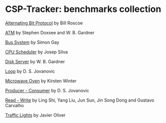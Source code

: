 CSP-Tracker: benchmarks collection
=================================

[Alternating Bit Protocol](https://github.com/mistupv/csp_tracker/tree/master/benchmarks/ABP.csp) by Bill Roscoe

[ATM](https://github.com/mistupv/csp_tracker/tree/master/benchmarks/ATM.csp) by Stephen Doxsee and W. B. Gardner

[Bus System](https://github.com/mistupv/csp_tracker/tree/master/benchmarks/Buses.csp) by Simon Gay

[CPU Scheduler](https://github.com/mistupv/csp_tracker/tree/master/benchmarks/CPU.csp) by Josep Silva

[Disk Server](https://github.com/mistupv/csp_tracker/tree/master/benchmarks/Disk.csp) by W. B. Gardner

[Loop](https://github.com/mistupv/csp_tracker/tree/master/benchmarks/Loop.csp) by D. S. Jovanovic

[Microwave Oven](https://github.com/mistupv/csp_tracker/tree/master/benchmarks/Oven.csp) by Kirsten Winter

[Producer - Consumer](https://github.com/mistupv/csp_tracker/tree/master/benchmarks/ProdCons.csp) by D. S. Jovanovic

[Read - Write](https://github.com/mistupv/csp_tracker/tree/master/benchmarks/ReadWrite.csp) by Ling Shi, Yang Liu, Jun Sun, Jin Song Dong and Gustavo Carvalho

[Traffic Lights](https://github.com/mistupv/csp_tracker/tree/master/benchmarks/Traffic.csp) by Javier Oliver
